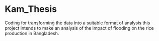 # Kam_Thesis
Coding for transforming the data into a suitable format of analysis
this project intends to make an analysis of the impact of flooding on the rice production in Bangladesh. 